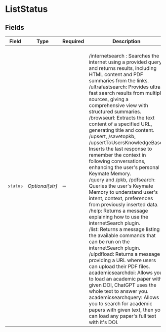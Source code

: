 # ListStatus


## Fields

| Field                                                                                                                                                                                                                                                                                                                                                                                                                                                                                                                                                                                                                                                                                                                                                                                                                                                                                                                                                                                                                                                                                                                                                                                                                                 | Type                                                                                                                                                                                                                                                                                                                                                                                                                                                                                                                                                                                                                                                                                                                                                                                                                                                                                                                                                                                                                                                                                                                                                                                                                                  | Required                                                                                                                                                                                                                                                                                                                                                                                                                                                                                                                                                                                                                                                                                                                                                                                                                                                                                                                                                                                                                                                                                                                                                                                                                              | Description                                                                                                                                                                                                                                                                                                                                                                                                                                                                                                                                                                                                                                                                                                                                                                                                                                                                                                                                                                                                                                                                                                                                                                                                                           |
| ------------------------------------------------------------------------------------------------------------------------------------------------------------------------------------------------------------------------------------------------------------------------------------------------------------------------------------------------------------------------------------------------------------------------------------------------------------------------------------------------------------------------------------------------------------------------------------------------------------------------------------------------------------------------------------------------------------------------------------------------------------------------------------------------------------------------------------------------------------------------------------------------------------------------------------------------------------------------------------------------------------------------------------------------------------------------------------------------------------------------------------------------------------------------------------------------------------------------------------- | ------------------------------------------------------------------------------------------------------------------------------------------------------------------------------------------------------------------------------------------------------------------------------------------------------------------------------------------------------------------------------------------------------------------------------------------------------------------------------------------------------------------------------------------------------------------------------------------------------------------------------------------------------------------------------------------------------------------------------------------------------------------------------------------------------------------------------------------------------------------------------------------------------------------------------------------------------------------------------------------------------------------------------------------------------------------------------------------------------------------------------------------------------------------------------------------------------------------------------------- | ------------------------------------------------------------------------------------------------------------------------------------------------------------------------------------------------------------------------------------------------------------------------------------------------------------------------------------------------------------------------------------------------------------------------------------------------------------------------------------------------------------------------------------------------------------------------------------------------------------------------------------------------------------------------------------------------------------------------------------------------------------------------------------------------------------------------------------------------------------------------------------------------------------------------------------------------------------------------------------------------------------------------------------------------------------------------------------------------------------------------------------------------------------------------------------------------------------------------------------- | ------------------------------------------------------------------------------------------------------------------------------------------------------------------------------------------------------------------------------------------------------------------------------------------------------------------------------------------------------------------------------------------------------------------------------------------------------------------------------------------------------------------------------------------------------------------------------------------------------------------------------------------------------------------------------------------------------------------------------------------------------------------------------------------------------------------------------------------------------------------------------------------------------------------------------------------------------------------------------------------------------------------------------------------------------------------------------------------------------------------------------------------------------------------------------------------------------------------------------------- |
| `status`                                                                                                                                                                                                                                                                                                                                                                                                                                                                                                                                                                                                                                                                                                                                                                                                                                                                                                                                                                                                                                                                                                                                                                                                                              | *Optional[str]*                                                                                                                                                                                                                                                                                                                                                                                                                                                                                                                                                                                                                                                                                                                                                                                                                                                                                                                                                                                                                                                                                                                                                                                                                       | :heavy_minus_sign:                                                                                                                                                                                                                                                                                                                                                                                                                                                                                                                                                                                                                                                                                                                                                                                                                                                                                                                                                                                                                                                                                                                                                                                                                    | <br/>/internetsearch : Searches the internet using a provided query and returns results, including HTML content and PDF summaries from the links.<br/>/ultrafastsearch: Provides ultra-fast search results from multiple sources, giving a comprehensive view with structured summaries.<br/>/browseurl: Extracts the text content of a specified URL, generating title and content.<br/>/upsert, /savetopkb, /upsertToUsersKnowledgeBase: Inserts the last response to remember the context in following conversations, enhancing the user's personal Keymate Memory.<br/>/query and /pkb, /pdfsearch: Queries the user's Keymate Memory to understand user's intent, context, preferences from previously inserted data.<br/>/help: Returns a message explaining how to use the internetSearch plugin.<br/>/list: Returns a message listing the available commands that can be run on the internetSearch plugin.<br/>/ulpdfload: Returns a message providing a URL where users can upload their PDF files.<br/>academicsearchdoi: Allows you to load an academic paper with given DOI, ChatGPT uses the whole text to answer you.<br/>academicsearchquery: Allows you to search for academic papers with given text, then you can load any paper's full text with it's DOI. |